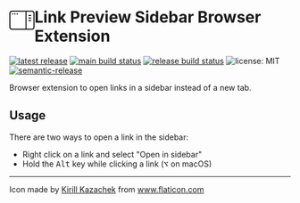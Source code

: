 <h1> <img src="images/icon.png" alt="Logo" height="45px" align="left"> Link Preview Sidebar Browser Extension</h1>

<!-- [![Chrome Web Store](https://img.shields.io/chrome-web-store/v/nfakpcpmhhilkdpphcjgnokknpbpdllg?logo=google-chrome&logoColor=white)](https://chrome.google.com/webstore/detail/link-preview-sidebar/nfakpcpmhhilkdpphcjgnokknpbpdllg) -->
<!-- [![Firefox Add-on](https://img.shields.io/amo/v/link-preview-sidebar?logo=firefox&logoColor=white&label=firefox+add-on)](https://addons.mozilla.org/en-US/firefox/addon/link-preview-sidebar/) -->

[![latest release](https://img.shields.io/github/v/release/felixfbecker/link-preview-sidebar)](https://github.com/felixfbecker/link-preview-sidebar/releases/latest)
[![main build status](https://img.shields.io/github/workflow/status/felixfbecker/link-preview-sidebar/build/main?label=main&logo=github)](https://github.com/felixfbecker/link-preview-sidebar/actions?query=branch%3Amain)
[![release build status](https://img.shields.io/github/workflow/status/felixfbecker/link-preview-sidebar/build/release?label=release&logo=github)](https://github.com/felixfbecker/link-preview-sidebar/actions?query=branch%3Arelease)
![license: MIT](https://img.shields.io/github/license/felixfbecker/link-preview-sidebar)
[![semantic-release](https://img.shields.io/badge/%20%20%F0%9F%93%A6%F0%9F%9A%80-semantic--release-e10079.svg)](https://github.com/semantic-release/semantic-release)

Browser extension to open links in a sidebar instead of a new tab.

## Usage

There are two ways to open a link in the sidebar:

- Right click on a link and select "Open in sidebar"
- Hold the <kbd>Alt</kbd> key while clicking a link (<kbd>⌥</kbd> on macOS)

---

<div>Icon made by <a href="https://www.flaticon.com/authors/kirill-kazachek" title="Kirill Kazachek">Kirill Kazachek</a> from <a href="https://www.flaticon.com/" title="Flaticon">www.flaticon.com</a></div>
